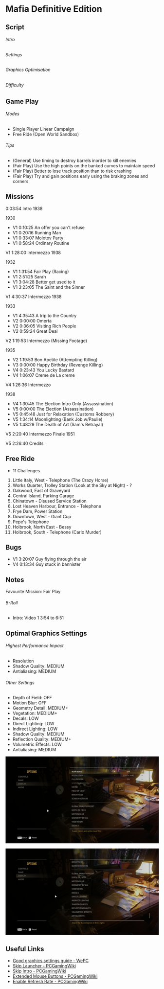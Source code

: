 # Mafia Definitive Edition

## Script

###### Intro

###### Settings

###### Graphics Optimisation

###### Difficulty

## Game Play

###### Modes
- Single Player Linear Campaign
- Free Ride (Open World Sandbox)

###### Tips
- (General) Use timing to destroy barrels inorder to kill enemies
- (Fair Play) Use the high points on the banked curves to maintain speed
- (Fair Play) Better to lose track position than to risk crashing
- (Fair Play) Try and gain positions early using the braking zones and corners

## Missions

0:03:54 Intro 1938

1930
- V1 0:10:25 An offer you can't refuse
- V1 0:20:16 Running Man
- V1 0:33:07 Molotov Party
- V1 0:58:24 Ordinary Routine

V1 1:28:00 Intermezzo 1938

1932
- V1 1:31:54 Fair Play (Racing)
- V1 2:51:25 Sarah
- V1 3:04:28 Better get used to it
- V1 3:23:05 The Saint and the Sinner

V1 4:30:37 Intermezzo 1938

1933
- V1 4:35:43 A trip to the Country
- V2 0:00:00 Omerta
- V2 0:36:05 Visiting Rich People
- V2 0:59:24 Great Deal

V2 1:19:53 Intermezzo (Missing Footage)

1935
- V2 1:19:53 Bon Apetite (Attempting Killing)
- V3 0:00:00 Happy Birthday (Revenge Killing)
- V4 0:23:43 You Lucky Bastard
- V4 1:06:07 Creme de La creme

V4 1:26:36 Intermezzo 

1938
- V4 1:30:45 The Election Intro Only (Assassination)
- V5 0:00:00 The Election (Assassination)
- V5 0:45:48 Just for Relaxation (Customs Robbery)
- V5 1:34:14 Moonlighting (Bank Job w/Paulie)
- V5 1:48:29 The Death of Art (Sam's Betrayal)

V5 2:20:40 Intermezzo Finale 1951

V5 2:26:40 Credits

## Free Ride
- 11 Challenges

1. Little Italy, West - Telephone (The Crazy Horse)
2. Works Quarter, Trolley Station (Look at the Sky at Night) - ?
3. Oakwood, East of Graveyard
4. Central Island, Parking Garage
5. Chinatown - Disused Service Station
6. Lost Heaven Harbour, Entrance - Telephone
7. Frye Dam, Power Station
8. Downtown, West - Giant Cup
9. Pepe's Telephone
10. Holbrook, North East - Bessy
11. Holbrook, South - Telephone (Carlo Murder)

## Bugs

- V1 3:20:07 Guy flying through the air
- V4 0:13:34 Guy stuck in bannister

## Notes

Favourite Mission: Fair Play

###### B-Roll

- Intro: Video 1 3:54 to 6:51 

## Optimal Graphics Settings

###### Highest Performance Impact
- Resolution
- Shadow Quality: MEDIUM
- Antialiasing: MEDIUM

###### Other Settings
- Depth of Field: OFF
- Motion Blur: OFF
- Geometry Detail: MEDIUM+
- Vegetation: MEDIUM+
- Decals: LOW
- Direct Lighting: LOW
- Indirect Lighting: LOW
- Shadow Quality: MEDIUM
- Reflection Quality: MEDIUM+
- Volumetric Effects: LOW
- Antialiasing: MEDIUM

![image1](display_01.png)

![image2](display_02.png)

## Useful Links
- [Good graphics settings guide - WePC](https://www.youtube.com/watch?v=TWZj4zSw2vw)
- [Skip Launcher - PCGamingWiki](https://www.pcgamingwiki.com/wiki/Mafia:_Definitive_Edition#Skip_2K_launcher)
- [Skip Intro - PCGamingWiki](https://www.pcgamingwiki.com/wiki/Mafia:_Definitive_Edition#Skip_intro_videos)
- [Extended Mouse Buttons - PCGamingWiki](https://www.pcgamingwiki.com/wiki/Mafia:_Definitive_Edition#Map_Extended_Mouse_Buttons)
- [Enable Refresh Rate - PCGamingWiki](https://www.pcgamingwiki.com/wiki/Mafia:_Definitive_Edition#Run_the_game_at_screen_refresh_rate_in_fullscreen)
